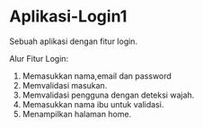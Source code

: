 # Aplikasi-Login1
Sebuah aplikasi dengan fitur login.

Alur Fitur Login:
1. Memasukkan nama,email dan password
2. Memvalidasi masukan.
3. Memvalidasi pengguna dengan deteksi wajah.
4. Memasukkan nama ibu untuk validasi.
5. Menampilkan halaman home.
